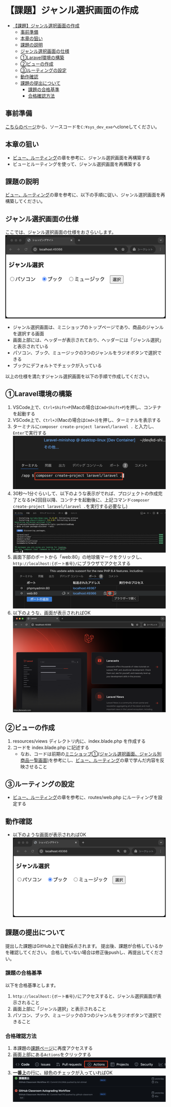 ﻿# 【課題】ジャンル選択画面の作成

- [【課題】ジャンル選択画面の作成](#課題ジャンル選択画面の作成)
  - [事前準備](#事前準備)
  - [本章の狙い](#本章の狙い)
  - [課題の説明](#課題の説明)
  - [ジャンル選択画面の仕様](#ジャンル選択画面の仕様)
  - [①Laravel環境の構築](#laravel環境の構築)
  - [②ビューの作成](#ビューの作成)
  - [③ルーティングの設定](#ルーティングの設定)
  - [動作確認](#動作確認)
  - [課題の提出について](#課題の提出について)
    - [課題の合格基準](#課題の合格基準)
    - [合格確認方法](#合格確認方法)

## 事前準備

[こちらのページ]()から、ソースコードを`C:¥sys_dev_exe`へcloneしてください。

## 本章の狙い

- [ビュー、ルーティング](../shop_index/README.md)の章を参考に、ジャンル選択画面を再構築する
- ビューとルーティングを使って、ジャンル選択画面を再構築する

## 課題の説明

[ビュー、ルーティング](../shop_index/README.md)の章を参考に、以下の手順に従い、ジャンル選択画面を再構築してください。

## ジャンル選択画面の仕様

ここでは、ジャンル選択画面の仕様をおさらいします。<br>
![](./images/index.png)

- ジャンル選択画面は、ミニショップのトップページであり、商品のジャンルを選択する画面
- 画面上部には、ヘッダーが表示されており、ヘッダーには「ジャンル選択」と表示されている
- パソコン、ブック、ミュージックの3つのジャンルをラジオボタンで選択できる
- ブックにデフォルトでチェックが入っている

以上の仕様を満たすジャンル選択画面を以下の手順で作成してください。

## ①Laravel環境の構築

1. VSCode上で、`Ctrl+Shift+P`(Macの場合は`Cmd+Shift+P`)を押し、コンテナを起動する
2. VSCode上で、`Ctrl+J`(Macの場合は`Cmd+J`)を押し、ターミナルを表示する
3. ターミナルに`composer create-project laravel/laravel .` と入力し、`Enter`で実行する<br>
   ![](./images/composer_command_1.png)
4. 30秒〜1分ぐらいして、以下のような表示がでれば、プロジェクトの作成完了となる(※2回目以降、コンテナを起動後に、上記コマンド`composer create-project laravel/laravel .`を実行する必要なし)<br>
   ![](./images/composer_command_2.png)
5. 画面下部のポートから「web:80」の地球儀マークをクリックし、`http://localhost:{ポート番号}/`にブラウザでアクセスする<br>
   ![](./images/port_click.png)
6. 以下のような、画面が表示されればOK<br>
   ![](./images/welcome_page.png)

## ②ビューの作成

1. resources/views ディレクトリ内に、index.blade.php を作成する
2. コードを index.blade.php に記述する
   - なお、コードは前期の[ミニショップ①(ジャンル選択画面、ジャンル別商品一覧画面)](https://2024web1.github.io/web_app_dev/ec-site-i/)を参考にし、[ビュー、ルーティング](../shop_index/README.md)の章で学んだ内容を反映させること

## ③ルーティングの設定

- [ビュー、ルーティング](../shop_index/README.md)の章を参考に、routes/web.php にルーティングを設定する

## 動作確認

- 以下のような画面が表示されればOK<br>
   ![](./images/index.png)

## 課題の提出について

提出した課題はGitHub上で自動採点されます。
提出後、課題が合格しているかを確認してください。
合格していない場合は修正後pushし、再提出してください。

### 課題の合格基準

以下を合格基準とします。

1. `http://localhost:{ポート番号}/`にアクセスすると、ジャンル選択画面が表示されること
2. 画面上部に「ジャンル選択」と表示されること
3. パソコン、ブック、ミュージックの3つのジャンルをラジオボタンで選択できること

### 合格確認方法

1. 本課題の[課題ページ]()に再度アクセスする
2. 画面上部にある`Actions`をクリックする<br>
![](./images/acions.png)
3. **一番上**の行に、緑色のチェックが入っていればOK<br>
![](./images/pass.png)
